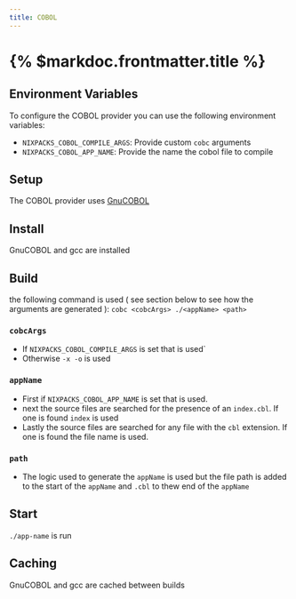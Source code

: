 ```yaml
---
title: COBOL
---
```


# {% $markdoc.frontmatter.title %}

## Environment Variables

To configure the COBOL provider you can use the following environment variables:

-   `NIXPACKS_COBOL_COMPILE_ARGS`: Provide custom `cobc` arguments
-   `NIXPACKS_COBOL_APP_NAME`: Provide the name the cobol file to compile

## Setup

The COBOL provider uses [GnuCOBOL](https://gnucobol.sourceforge.io/)

## Install

GnuCOBOL and gcc are installed

## Build

the following command is used ( see section below to see how the arguments are generated ):
`cobc <cobcArgs> ./<appName> <path>`

### `cobcArgs`

-   If `NIXPACKS_COBOL_COMPILE_ARGS` is set that is used`
-   Otherwise `-x -o` is used

### `appName`

-   First if `NIXPACKS_COBOL_APP_NAME` is set that is used.
-   next the source files are searched for the presence of an `index.cbl`. If one is found `index` is used
-   Lastly the source files are searched for any file with the `cbl` extension. If one is found the file name is used.

### `path`

-   The logic used to generate the `appName` is used but the file path is added to the start of the `appName` and `.cbl` to thew end of the `appName`

## Start

`./app-name` is run

## Caching

GnuCOBOL and gcc are cached between builds
